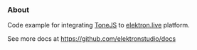 ### About

Code example for integrating [ToneJS](https://tonejs.github.io) to [elektron.live](http://elektron.live/) platform.

See more docs at https://github.com/elektronstudio/docs
